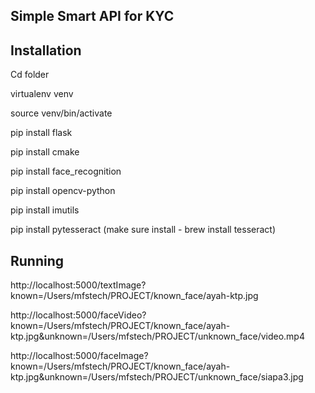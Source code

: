 
Simple Smart API for KYC
------

Installation
------
Cd folder 

virtualenv venv

source venv/bin/activate

pip install flask

pip install cmake

pip install face_recognition

pip install opencv-python

pip install imutils

pip install pytesseract
(make sure install - brew install tesseract)


Running
------

http://localhost:5000/textImage?known=/Users/mfstech/PROJECT/known_face/ayah-ktp.jpg

http://localhost:5000/faceVideo?known=/Users/mfstech/PROJECT/known_face/ayah-ktp.jpg&unknown=/Users/mfstech/PROJECT/unknown_face/video.mp4

http://localhost:5000/faceImage?known=/Users/mfstech/PROJECT/known_face/ayah-ktp.jpg&unknown=/Users/mfstech/PROJECT/unknown_face/siapa3.jpg


